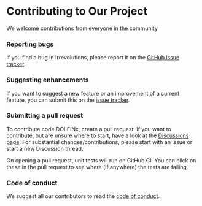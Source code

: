 # Contributing to Our Project
We welcome contributions from everyone in the community

### Reporting bugs

If you find a bug in Irrevolutions, please report it on the [GitHub issue
tracker](https://github.com/kumiori/irrevolutions/issues/new?labels=bug).


### Suggesting enhancements

If you want to suggest a new feature or an improvement of a current
feature, you can submit this on the [issue
tracker](https://github.com/kumiori/irrevolutions/issues).


### Submitting a pull request

To contribute code DOLFINx, create a pull request. If you want to
contribute, but are unsure where to start, have a look at the [Discussions page](https://github.com/kumiori/irrevolutions/discussions).
For substantial changes/contributions, please start with an issue or
start a new Discussion thread.

On opening a pull request, unit tests will run on GitHub CI. You can
click on these in the pull request to see where (if anywhere) the tests
are failing.


### Code of conduct

We suggest all our contributors to read the [code of
conduct](CODE-OF-CONDUCT.md).


